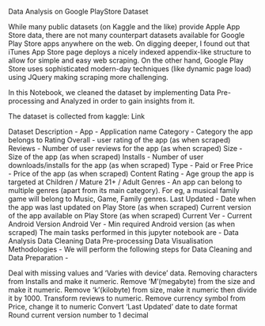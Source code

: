 
Data Analysis on Google PlayStore Dataset

While many public datasets (on Kaggle and the like) provide Apple App Store data, there are not many counterpart datasets available for Google Play Store apps anywhere on the web. On digging deeper, I found out that iTunes App Store page deploys a nicely indexed appendix-like structure to allow for simple and easy web scraping. On the other hand, Google Play Store uses sophisticated modern-day techniques (like dynamic page load) using JQuery making scraping more challenging.

In this Notebook, we cleaned the dataset by implementing Data Pre-processing and Analyzed in order to gain insights from it.

The dataset is collected from kaggle: Link

Dataset Description -
App - Application name
Category - Category the app belongs to
Rating Overall - user rating of the app (as when scraped)
Reviews - Number of user reviews for the app (as when scraped)
Size - Size of the app (as when scraped)
Installs - Number of user downloads/installs for the app (as when scraped)
Type - Paid or Free
Price - Price of the app (as when scraped)
Content Rating - Age group the app is targeted at Children / Mature 21+ / Adult
Genres - An app can belong to multiple genres (apart from its main category). For eg, a musical family game will belong to Music, Game, Family genres.
Last Updated - Date when the app was last updated on Play Store (as when scraped) Current version of the app available on Play Store (as when scraped)
Current Ver - Current Android Version
Android Ver - Min required Android version (as when scraped)
The main tasks performed in this jupyter notebook are -
Data Analysis
Data Cleaning
Data Pre-processing
Data Visualisation
Methodologies -
We will perform the following steps for Data Cleaning and Data Preparation -

Deal with missing values and ‘Varies with device’ data.
Removing characters from Installs and make it numeric.
Remove ‘M’(megabyte) from the size and make it numeric.
Remove ‘k’(kilobyte) from size, make it numeric then divide it by 1000.
Transform reviews to numeric.
Remove currency symbol from Price, change it to numeric
Convert ‘Last Updated’ date to date format
Round current version number to 1 decimal
